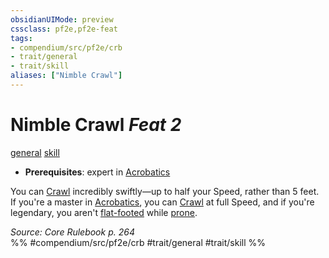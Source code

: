 ```yaml
---
obsidianUIMode: preview
cssclass: pf2e,pf2e-feat
tags:
- compendium/src/pf2e/crb
- trait/general
- trait/skill
aliases: ["Nimble Crawl"]
---
```

# Nimble Crawl  *Feat 2*  
[general](../../rules/traits/general.md)  [skill](../../rules/traits/skill.md)  

- **Prerequisites**: expert in [Acrobatics](../skills.md#Acrobatics)

You can [Crawl](../../rules/actions/crawl.md) incredibly swiftly—up to half your Speed, rather than 5 feet. If you're a master in [Acrobatics](../skills.md#Acrobatics), you can [Crawl](../../rules/actions/crawl.md) at full Speed, and if you're legendary, you aren't [flat-footed](../../rules/conditions.md#Flat-footed) while [prone](../../rules/conditions.md#Prone).

*Source: Core Rulebook p. 264*  
%% #compendium/src/pf2e/crb #trait/general #trait/skill %%